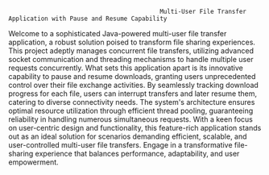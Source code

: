                                               Multi-User File Transfer Application with Pause and Resume Capability
Welcome to a sophisticated Java-powered multi-user file transfer application, 
a robust solution poised to transform file sharing experiences. 
This project adeptly manages concurrent file transfers,
utilizing advanced socket communication and threading mechanisms to handle multiple user requests concurrently.
What sets this application apart is its innovative capability to pause and resume downloads, 
granting users unprecedented control over their file exchange activities.
By seamlessly tracking download progress for each file, users can interrupt transfers and later resume them,
catering to diverse connectivity needs. 
The system's architecture ensures optimal resource utilization through efficient thread pooling,
guaranteeing reliability in handling numerous simultaneous requests.
With a keen focus on user-centric design and functionality, this feature-rich application stands out as an ideal solution for scenarios demanding efficient,
scalable, and user-controlled multi-user file transfers.
Engage in a transformative file-sharing experience that balances performance, adaptability, and user empowerment.
